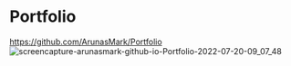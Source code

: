 # Portfolio
https://github.com/ArunasMark/Portfolio
![screencapture-arunasmark-github-io-Portfolio-2022-07-20-09_07_48](https://user-images.githubusercontent.com/107833251/179909074-2136fee8-9579-4c49-b2bb-42ee7720de8b.png)
